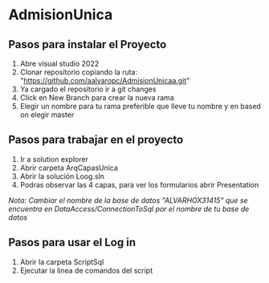 # AdmisionUnica

## Pasos para instalar el Proyecto
1. Abre visual studio 2022
2. Clonar repositorio copiando la ruta: "https://github.com/aalvaropc/AdmisionUnicaa.git"
3. Ya cargado el repositorio ir a git changes
4. Click en New Branch para crear la nueva rama
5. Elegir un nombre para tu rama preferible que lleve tu nombre y en based on elegir master

## Pasos para trabajar en el proyecto
1. Ir a solution explorer
2. Abrir carpeta ArqCapasUnica
3. Abrir la solución Loog.sln
4. Podras observar las 4 capas, para ver los formularios abrir Presentation

*Nota: Cambiar el nombre de la base de datos "ALVARHOX31415" que se encuentra en DataAccess/ConnectionToSql por el nombre de tu base de datos*

## Pasos para usar el Log in
1. Abrir la carpeta ScriptSql
2. Ejecutar la linea de comandos del script

